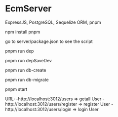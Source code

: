# EcmServer
ExpressJS, PostgreSQL, Sequelize ORM, pnpm

npm install pnpm

go to server/package.json to see the script



pnpm run dep

pnpm run depSaveDev

pnpm run db-create


pnpm run db-migrate


pnpm start


URL: 
-http://localhost:3012/users => getall User
-http://localhost:3012/users/register => register User
-http://localhost:3012/users/login => login User